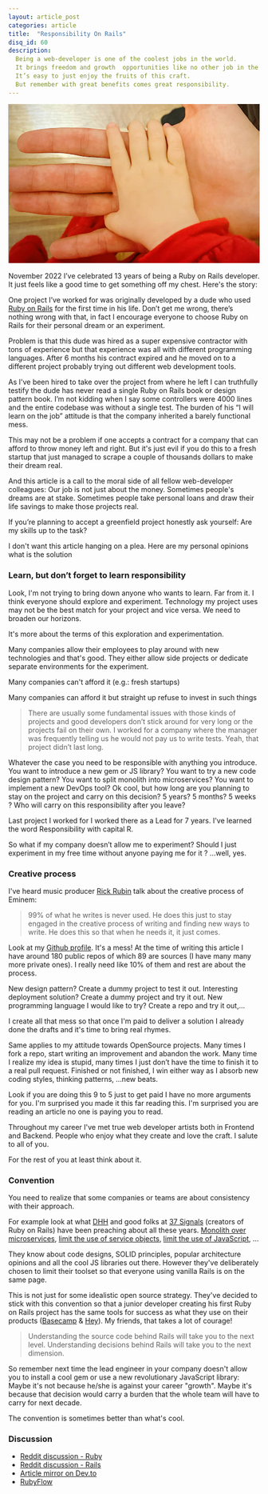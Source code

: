 ```yaml
---
layout: article_post
categories: article
title:  "Responsibility On Rails"
disq_id: 60
description:
  Being a web-developer is one of the coolest jobs in the world.
  It brings freedom and growth  opportunities like no other job in the world.
  It’s easy to just enjoy the fruits of this craft.
  But remember with great benefits comes great responsibility.
---
```


![](https://raw.githubusercontent.com/equivalent/equivalent.github.io/master/assets/2022/responsibility.jpeg)

November 2022 I’ve celebrated 13 years of being a Ruby on Rails developer. It just feels like a good time to get something off my chest. Here's the story:

One project I’ve worked for was originally developed by a dude who used [Ruby on Rails](https://rubyonrails.org/) for the first time in his life. Don’t get me wrong, there’s nothing wrong with that, in fact I encourage everyone to choose Ruby on Rails for their personal dream or an experiment.

Problem is that this dude was hired as a super expensive contractor with tons of experience but that experience was all with different programming languages. After 6 months his contract expired and he moved on to a different  project probably trying out different web development tools.

As I've been hired to take over the project from where he left I can truthfully testify the dude has never read a single Ruby on Rails book or design pattern book. I’m not kidding when I say some controllers were 4000 lines and the entire codebase was without a single test. The burden of his “I will learn on the job” attitude is that the company inherited a barely functional mess.

This may not be a problem if one accepts a contract for a company that can afford to throw money left and right. But it's just evil if you do this to a fresh startup that just managed to scrape a couple of thousands dollars to make their dream real.

And this article is a call to the moral side of all fellow web-developer colleagues: Our job is not just about the money. Sometimes people's dreams are at stake. Sometimes people take personal loans and draw their life savings to make those projects real.

If you’re planning to accept a greenfield project honestly ask yourself: Are my skills up to the task?

I don't want this article hanging on a plea. Here are my personal opinions what is the solution


### Learn, but don’t forget to learn responsibility

Look, I'm not trying to bring down anyone who wants to learn. Far from it. I think everyone should explore and experiment. Technology my project uses may not be the best match for your project and vice versa. We need to broaden our horizons.

It's more about the terms of this exploration and experimentation.

Many companies allow their employees to play around with new technologies and that's good. They either allow side projects or dedicate separate environments for the experiment.

Many companies can't afford it (e.g.: fresh startups)

Many companies can afford it but straight up refuse to invest in such things

> There are usually some fundamental issues with those kinds of projects and good developers don’t stick around for very long or the projects fail on their own. I worked for a company where the manager was frequently telling us he would not pay us to write tests. Yeah, that project didn’t last long.

Whatever the case you need to be responsible with anything you introduce. You want to introduce a new gem or JS library? You want to try a new code design pattern? You want to split monolith into microservices? You want to implement a new DevOps tool? Ok cool, but how long are you planning to stay on the project and carry on this decision? 5 years? 5 months? 5 weeks ? Who will carry on this  responsibility after you leave?

Last project I worked for I worked there as a Lead for 7 years. I've learned the word Responsibility with capital R.

So what if my company doesn’t allow me to experiment? Should I just experiment in my free time without anyone paying me for it ? ...well, yes.

### Creative process

I've heard music producer [Rick Rubin](https://en.wikipedia.org/wiki/Rick_Rubin) talk about the creative process of Eminem:

> 99% of what he writes is never used. He does this just to stay engaged in the creative process of writing and finding new ways to write. He does this so that when he needs it, it just comes.

Look at my [Github profile](https://github.com/equivalent?tab=repositories). It's a mess! At the time of writing this article I have around 180 public repos of which 89 are sources (I have many many more private ones). I  really need like 10% of them and rest are about the process.

New design pattern? Create a dummy project to test it out. Interesting deployment solution? Create a dummy project and try it out. New programming language I would like to try? Create a repo and try it out,...

I create all that mess so that once I'm paid to deliver a solution I already done the drafts and it's time to bring real rhymes.

Same applies to my attitude towards OpenSource projects. Many times I fork a repo, start writing an improvement and abandon the work. Many time I realize my idea is stupid, many times I just don’t have the time to finish it to a real pull request. Finished or not finished, I win either way as I absorb new coding styles, thinking patterns, …new beats.

Look if you are doing this 9 to 5 just to get paid I have no more arguments for you. I'm surprised you made it this far reading this. I'm surprised you are reading an article no one is paying you to read.

Throughout my career I've met true web developer artists both in Frontend and Backend. People who enjoy what they create and love the craft. I salute to all of you.

For the rest of you at least think about it.

### Convention

You need to realize that some companies or teams are about consistency with their approach.

For example look at what [DHH](https://dhh.dk/) and good folks at [37 Signals](https://dev.37signals.com/) (creators of Ruby on Rails) have been preaching about all these years. [Monolith over microservices](https://m.signalvnoise.com/the-majestic-monolith/), [limit the use of service objects](https://dev.37signals.com/vanilla-rails-is-plenty/), [limit the use of JavaScript](https://hotwired.dev/), ...

They know about code designs, SOLID principles, popular architecture opinions and all the cool JS libraries out there. However they've deliberately chosen to limit their toolset so that everyone using vanilla Rails is on the same page.

This is not just for some idealistic open source strategy. They've decided to stick with this convention so that a junior developer creating his first Ruby on Rails project has the same tools for success as what they use on their products ([Basecamp](https://basecamp.com/) & [Hey](https://www.hey.com/)). My friends, that takes a lot of courage!

> Understanding the source code behind Rails will take you to the next level. Understanding decisions behind Rails will take you to the next dimension.

So remember next time the lead engineer in your company doesn't allow you to install a cool gem or use a new revolutionary JavaScript library: Maybe it's not because he/she is against your career "growth". Maybe it's because that decision would carry a burden that the whole team will have to carry for next decade.

The convention is sometimes better than what's cool.



### Discussion

* [Reddit discussion - Ruby](https://www.reddit.com/r/ruby/comments/zftjxq/responsibility_on_rails/)
* [Reddit discussion - Rails](https://www.reddit.com/r/rubyonrails/comments/zfu0bp/responsibility_on_rails/)
* [Article mirror on Dev.to](https://dev.to/equivalent/responsibility-on-rails-3091)
* [RubyFlow](https://rubyflow.com/p/jpfve5-responsibility-on-rails)

